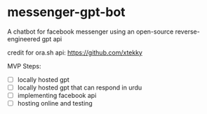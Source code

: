 # messenger-gpt-bot
A chatbot for facebook messenger using an open-source reverse-engineered gpt api

credit for ora.sh api: https://github.com/xtekky

MVP Steps:
- [ ] locally hosted gpt
- [ ] locally hosted gpt that can respond in urdu
- [ ] implementing facebook api
- [ ] hosting online and testing
